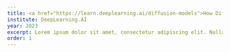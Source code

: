 ```yaml
---
title: <a href="https://learn.deeplearning.ai/diffusion-models">How Diffusion Models Work</a>
institute: DeepLearning.AI
year: 2023
excerpt: Lorem ipsum dolor sit amet, consectetur adipiscing elit. Nullam ac sapien vel sem tristique consequat ac eu magna. Nulla condimentum erat quis enim tempor consequat.
order: 1
---
```

